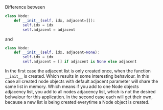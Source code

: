 Difference between

```python
class Node:
    def __init__(self, idx, adjacent=[]):
        self.idx = idx
        self.adjacent = adjacent
```

and 

```python
class Node:
    def __init__(self, idx, adjacent=None):
        self.idx = idx
        self.adjacent = [] if adjacent is None else adjacent
```

In the first case the adjacent list is only created once, when the function `__init__` is created. Which results in some interesting behaviour. In this case all created node objects with default adjacent parameter will share the same list in memory. Which means if you add to one Node objects adjacency list, you add to all nodes adjacency list, which is not the desired behvaiour for this application. In the second case each will get their own, because a new list is being created everytime a Node object is created.